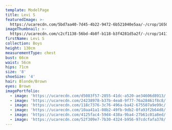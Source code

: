 ```yaml
---
template: ModelPage
title: Levi S
featuredImage: >-
  https://ucarecdn.com/5bd7aa40-7d45-4b22-9472-6b521040e5aa/-/crop/1650x901/0,65/-/preview/
imageThumbnail: >-
  https://ucarecdn.com/c2cf1138-56bd-4b8f-b118-b3f4281d5a2f/-/crop/1411x2084/140,0/-/preview/
firstName: Levi S
collection: Boys
height: 130cm
measurementType: chest
bust: 66cm
waist: 56cm
hips: 71cm
size: '8'
shoeSize: '4'
hair: Blonde/Brown
eyes: Brown
imagePortfolio:
  - image: 'https://ucarecdn.com/d5083f57-2855-41dc-a520-ae34606d8913/'
  - image: 'https://ucarecdn.com/24238978-b37b-4ea8-9f77-76a28461f8c8/'
  - image: 'https://ucarecdn.com/118c7376-3c76-496a-ba42-675507a9e99c/'
  - image: 'https://ucarecdn.com/10aa41a1-08b2-49fb-9db2-0fa93f2b64d8/'
  - image: 'https://ucarecdn.com/4125fac4-59d4-438a-9ba4-27b61c01a8ed/'
  - image: 'https://ucarecdn.com/52f309e7-7b30-4324-b956-97cdcfafa378/'
---
```


